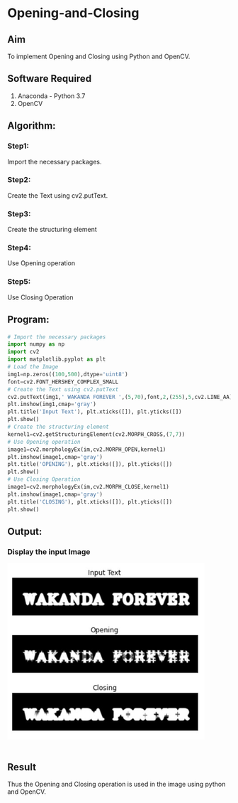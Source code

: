 # Opening-and-Closing

## Aim
To implement Opening and Closing using Python and OpenCV.

## Software Required
1. Anaconda - Python 3.7
2. OpenCV

## Algorithm:
### Step1:
Import the necessary packages.
<br>

### Step2:
Create the Text using cv2.putText.
<br>

### Step3:
Create the structuring element
<br>

### Step4:
Use Opening operation
<br>

### Step5:
Use Closing Operation
<br>

 
## Program:

``` Python
# Import the necessary packages
import numpy as np
import cv2
import matplotlib.pyplot as plt
# Load the Image
img1=np.zeros((100,500),dtype='uint8')
font=cv2.FONT_HERSHEY_COMPLEX_SMALL
# Create the Text using cv2.putText
cv2.putText(img1,' WAKANDA FOREVER ',(5,70),font,2,(255),5,cv2.LINE_AA)
plt.imshow(img1,cmap='gray')
plt.title('Input Text'), plt.xticks([]), plt.yticks([])
plt.show()
# Create the structuring element
kernel1=cv2.getStructuringElement(cv2.MORPH_CROSS,(7,7))
# Use Opening operation
image1=cv2.morphologyEx(im,cv2.MORPH_OPEN,kernel1)
plt.imshow(image1,cmap='gray')
plt.title('OPENING'), plt.xticks([]), plt.yticks([])
plt.show()
# Use Closing Operation
image1=cv2.morphologyEx(im,cv2.MORPH_CLOSE,kernel1)
plt.imshow(image1,cmap='gray')
plt.title('CLOSING'), plt.xticks([]), plt.yticks([])
plt.show()
```
## Output:

### Display the input Image
![OUTPUT](11.jpg)
<br>
<br>
## Result
Thus the Opening and Closing operation is used in the image using python and OpenCV.